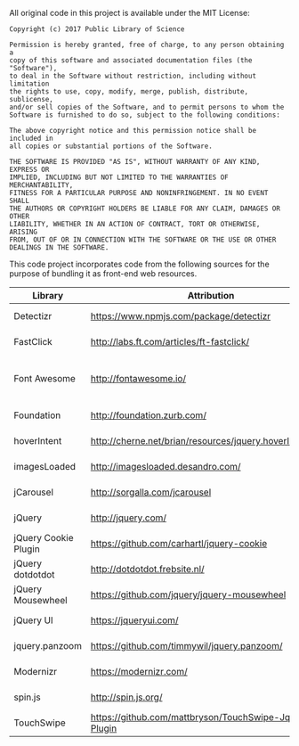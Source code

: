 All original code in this project is available under the MIT License:

    Copyright (c) 2017 Public Library of Science

    Permission is hereby granted, free of charge, to any person obtaining a
    copy of this software and associated documentation files (the "Software"),
    to deal in the Software without restriction, including without limitation
    the rights to use, copy, modify, merge, publish, distribute, sublicense,
    and/or sell copies of the Software, and to permit persons to whom the
    Software is furnished to do so, subject to the following conditions:

    The above copyright notice and this permission notice shall be included in
    all copies or substantial portions of the Software.

    THE SOFTWARE IS PROVIDED "AS IS", WITHOUT WARRANTY OF ANY KIND, EXPRESS OR
    IMPLIED, INCLUDING BUT NOT LIMITED TO THE WARRANTIES OF MERCHANTABILITY,
    FITNESS FOR A PARTICULAR PURPOSE AND NONINFRINGEMENT. IN NO EVENT SHALL
    THE AUTHORS OR COPYRIGHT HOLDERS BE LIABLE FOR ANY CLAIM, DAMAGES OR OTHER
    LIABILITY, WHETHER IN AN ACTION OF CONTRACT, TORT OR OTHERWISE, ARISING
    FROM, OUT OF OR IN CONNECTION WITH THE SOFTWARE OR THE USE OR OTHER
    DEALINGS IN THE SOFTWARE.

This code project incorporates code from the following sources for the purpose
of bundling it as front-end web resources.

| Library              | Attribution                                               | License               |
| -------------------- | --------------------------------------------------------- | --------------------- |
| Detectizr            | https://www.npmjs.com/package/detectizr                   | MIT License           |
| FastClick            | http://labs.ft.com/articles/ft-fastclick/                 | MIT License           |
| Font Awesome         | http://fontawesome.io/                                    | SIL Open Font License |
| Foundation           | http://foundation.zurb.com/                               | MIT License           |
| hoverIntent          | http://cherne.net/brian/resources/jquery.hoverIntent.html | MIT License           |
| imagesLoaded         | http://imagesloaded.desandro.com/                         | MIT License           |
| jCarousel            | http://sorgalla.com/jcarousel                             | MIT License           |
| jQuery               | http://jquery.com/                                        | MIT License           |
| jQuery Cookie Plugin | https://github.com/carhartl/jquery-cookie                 | MIT License           |
| jQuery dotdotdot     | http://dotdotdot.frebsite.nl/                             | MIT License           |
| jQuery Mousewheel    | https://github.com/jquery/jquery-mousewheel               | MIT License           |
| jQuery UI            | https://jqueryui.com/                                     | MIT License           |
| jquery.panzoom       | https://github.com/timmywil/jquery.panzoom/               | MIT License           |
| Modernizr            | https://modernizr.com/                                    | MIT License           |
| spin.js              | http://spin.js.org/                                       | MIT License           |
| TouchSwipe           | https://github.com/mattbryson/TouchSwipe-Jquery-Plugin    | MIT License           |
